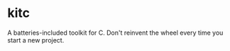 # kitc

A batteries-included toolkit for C. Don't reinvent the wheel every time you start a new project.

